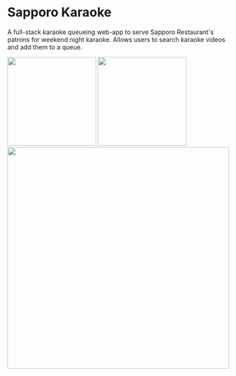 # Sapporo Karaoke
A full-stack karaoke queueing web-app to serve Sapporo Restaurant's patrons for weekend night karaoke. Allows users to search karaoke videos and add them to a queue.


<img src="https://github.com/user-attachments/assets/e1b28b82-90ea-4970-8905-1f4146e5c440" width="200"/>
<img src="https://github.com/user-attachments/assets/d81c35dc-a87c-4ff3-8bcf-2cbf3ae2219d" width="200"/>
<br/>
<img src="https://github.com/user-attachments/assets/df62accd-99ce-4b52-8c66-9f5c68840f9c" width="500"/>






